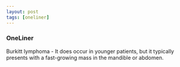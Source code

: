 ```yaml
---
layout: post
tags: [oneliner]
---
```



### OneLiner

Burkitt lymphoma -  It does occur in younger patients, but it typically presents with a fast-growing mass in the mandible or abdomen.
